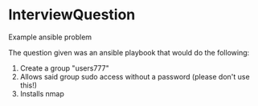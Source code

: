 # InterviewQuestion
Example ansible problem

The question given was an ansible playbook that would do the following:
1. Create a group "users777"
2. Allows said group sudo access without a password (please don't use this!)
3. Installs nmap
